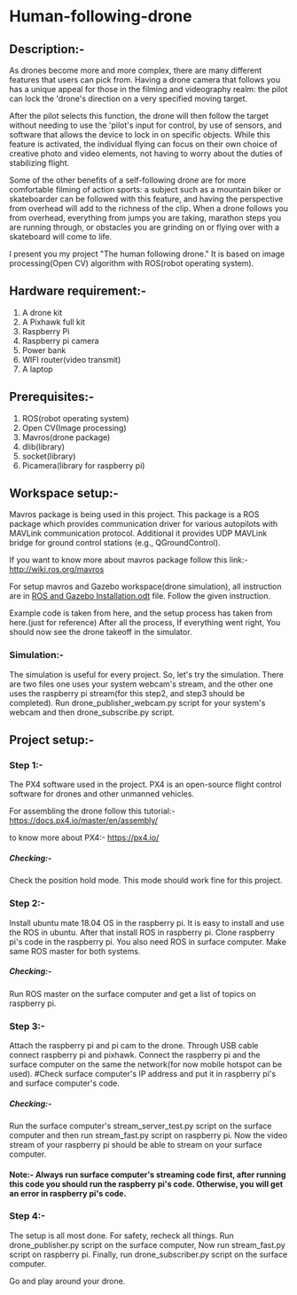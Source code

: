 # Human-following-drone

## Description:- 
  As drones become more and more complex, there are many different features that users can pick from. Having a drone camera that follows you has a unique appeal for those in the filming and videography realm: the pilot can lock the 'drone's direction on a very specified moving target.
  
  After the pilot selects this function, the drone will then follow the target without needing to use the 'pilot's input for control, by use of sensors, and software that allows the device to lock in on specific objects. While this feature is activated, the individual flying can focus on their own choice of creative photo and video elements, not having to worry about the duties of stabilizing flight.
  
  Some of the other benefits of a self-following drone are for more comfortable filming of action sports: a subject such as a mountain biker or skateboarder can be followed with this feature, and having the perspective from overhead will add to the richness of the clip. When a drone follows you from overhead, everything from jumps you are taking, marathon steps you are running through, or obstacles you are grinding on or flying over with a skateboard will come to life.

  I present you my project "The human following drone." It is based on image processing(Open CV) algorithm with ROS(robot operating system).


## Hardware requirement:-

1. A drone kit
2. A Pixhawk full kit
3. Raspberry Pi
4. Raspberry pi camera
5. Power bank
6. WIFI router(video transmit)
7. A laptop

## Prerequisites:-

1. ROS(robot operating system)
2. Open CV(Image processing)
3. Mavros(drone package)
4. dlib(library)
5. socket(library)
6. Picamera(library for raspberry pi)

## Workspace setup:-
   Mavros package is being used in this project. This package is a ROS package which provides communication driver for various autopilots with MAVLink communication protocol. Additional it provides UDP MAVLink bridge for ground control stations (e.g., QGroundControl).
   
If you want to know more about mavros package follow this link:- http://wiki.ros.org/mavros

  For setup mavros and Gazebo workspace(drone simulation), all instruction are in [ROS and Gazebo Installation.odt](https://github.com/ankitgc1/Human-following-drone/blob/master/setup/ROS%20and%20Gazebo%20Installation.odt) file. Follow the given instruction.
  
Example code is taken from here, and the setup process has taken from here.(just for reference)
After all the process, If everything went right, You should now see the drone takeoff in the simulator.


### Simulation:- 
  The simulation is useful for every project. So, let's try the simulation. There are two files one uses your system webcam's stream, and the other one uses the raspberry pi stream(for this step2, and step3 should be completed). Run drone_publisher_webcam.py script for your system's webcam and then drone_subscribe.py script. 

## Project setup:-
### Step 1:-
The PX4 software used in the project. PX4 is an open-source flight control software for drones and other unmanned vehicles. 

For assembling the drone follow this tutorial:- https://docs.px4.io/master/en/assembly/

to know more about PX4:- https://px4.io/

##### Checking:- 
  Check the position hold mode. This mode should work fine for this project. 

### Step 2:- 
  Install ubuntu mate 18.04 OS in the raspberry pi. It is easy to install and use the ROS in ubuntu. After that install ROS in raspberry pi. Clone raspberry pi's code in the raspberry pi. You also need ROS in surface computer. Make same ROS master for both systems. 

##### Checking:- 
  Run ROS master on the surface computer and get a list of topics on raspberry pi.

### Step 3:- 
  Attach the raspberry pi and pi cam to the drone. Through USB cable connect raspberry pi and pixhawk. Connect the raspberry pi and the surface computer on the same the network(for now mobile hotspot can be used). #Check surface computer's IP address and put it in raspberry pi's and surface computer's code.

##### Checking:- 
  Run the surface computer's stream_server_test.py script on the surface computer and then run stream_fast.py script on raspberry pi. Now the video stream of your raspberry pi should be able to stream on your surface computer.

#### Note:- Always run surface computer's streaming code first, after running this code you should run the raspberry pi's code. Otherwise, you will get an error in raspberry pi's code.

### Step 4:- 
  The setup is all most done. For safety, recheck all things. Run drone_publisher.py script on the surface computer, Now run stream_fast.py script on raspberry pi. Finally, run drone_subscriber.py script on the surface computer.

Go and play around your drone. 

